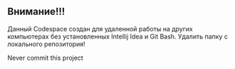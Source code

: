 ## Внимание!!!
Данный Codespace создан для удаленной работы на других компьютерах без установленных Intellij Idea и Git Bash.
Удалить папку с локального репозитория!

Never commit this project